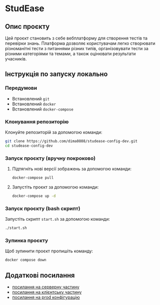 # StudEase

## Опис проєкту

Цей проєкт становить з себе вебплатформу для створення тестів та перевірки знань. Платформа
дозволяє користувачам легко створювати різноманітні тести з питаннями різних типів, організовувати
тести за різними категоріями та темами, а також оцінювати результати учасників.

## Інструкція по запуску локально

### Передумови

- Встановлений `git`
- Встановлений `docker`
- Встановлений `docker-compose`

### Клонування репозиторію

Клонуйте репозиторій за допомогою команди:

```bash
git clone https://github.com/dima0808/studease-config-dev.git
cd studease-config-dev
```

### Запуск проєкту (вручну покроково)

1. Підтягніть нові версії зображень за допомогою команди:

    ```bash
    docker-compose pull
    ```

2. Запустіть проєкт за допомогою команди:

    ```bash
    docker-compose up -d
    ```

### Запуск проєкту (bash скрипт)

Запустіть скрипт `start.sh` за допомогою команди:

```bash
./start.sh
```

### Зупинка проєкту

Щоб зупинити проєкт пропишіть команду:

```bash
docker compose down
```

## Додаткові посилання

- [посилання на серверну частину](https://github.com/dima0808/studease-backend)
- [посилання на клієнтську частину](https://github.com/dima0808/studease-frontend)
- [посилання на prod конфігурацію](https://github.com/dima0808/studease-config-prod)